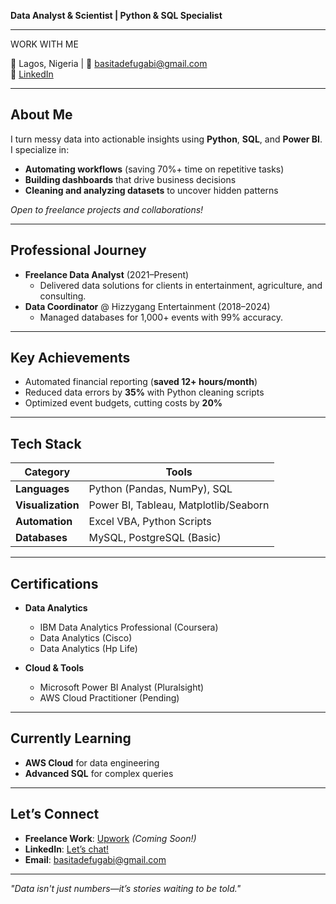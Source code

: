 
**Data Analyst & Scientist | Python & SQL Specialist**  

---
WORK WITH ME

📍 Lagos, Nigeria | 📧 [basitadefugabi@gmail.com](mailto:basitadefugabi@gmail.com)  
🔗 [LinkedIn](https://linkedin.com/in/abdulbasit-adefugabi)

---

##  About Me  
I turn messy data into actionable insights using **Python**, **SQL**, and **Power BI**. I specialize in:  
- **Automating workflows** (saving 70%+ time on repetitive tasks)  
- **Building dashboards** that drive business decisions  
- **Cleaning and analyzing datasets** to uncover hidden patterns  

*Open to freelance projects and collaborations!*

---

##  Professional Journey  
- **Freelance Data Analyst** (2021–Present)  
  - Delivered data solutions for clients in entertainment, agriculture, and consulting.  
- **Data Coordinator** @ Hizzygang Entertainment (2018–2024)  
  - Managed databases for 1,000+ events with 99% accuracy.  

---

##  Key Achievements  
- Automated financial reporting (**saved 12+ hours/month**)  
- Reduced data errors by **35%** with Python cleaning scripts  
- Optimized event budgets, cutting costs by **20%**  

---

##  Tech Stack  
| **Category**       | **Tools**                                                                 |
|--------------------|--------------------------------------------------------------------------|
| **Languages**      | Python (Pandas, NumPy), SQL                                              |
| **Visualization**  | Power BI, Tableau, Matplotlib/Seaborn                                    |
| **Automation**     | Excel VBA, Python Scripts                                                |
| **Databases**      | MySQL, PostgreSQL (Basic)                                                |

---
## Certifications  
- **Data Analytics**   
  - IBM Data Analytics Professional (Coursera)  
  - Data Analytics (Cisco)
  - Data Analytics (Hp Life)  

- **Cloud & Tools**  
  - Microsoft Power BI Analyst (Pluralsight)  
  - AWS Cloud Practitioner (Pending)  


---
##  Currently Learning  
- **AWS Cloud** for data engineering  
- **Advanced SQL** for complex queries  

---

##  Let’s Connect  
- **Freelance Work**: [Upwork](#) *(Coming Soon!)*  
- **LinkedIn**: [Let’s chat!](https://linkedin.com/in/abdulbasit-adefugabi)  
- **Email**: basitadefugabi@gmail.com  

---

*"Data isn't just numbers—it’s stories waiting to be told."*


